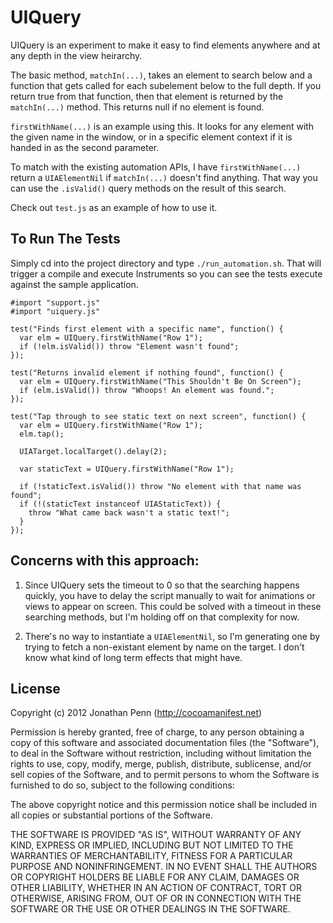 UIQuery
=======

UIQuery is an experiment to make it easy to find elements anywhere and at any
depth in the view heirarchy.

The basic method, `matchIn(...)`, takes an element to search below and a
function that gets called for each subelement below to the full depth. If you
return true from that function, then that element is returned by the
`matchIn(...)` method.  This returns null if no element is found.

`firstWithName(...)` is an example using this. It looks for any element with
the given name in the window, or in a specific element context if it is handed
in as the second parameter.

To match with the existing automation APIs, I have `firstWithName(...)` return
a `UIAElementNil` if `matchIn(...)` doesn't find anything. That way you can use
the `.isValid()` query methods on the result of this search.

Check out `test.js` as an example of how to use it.


## To Run The Tests

Simply cd into the project directory and type `./run_automation.sh`. That will
trigger a compile and execute Instruments so you can see the tests execute
against the sample application.

    #import "support.js"
    #import "uiquery.js"

    test("Finds first element with a specific name", function() {
      var elm = UIQuery.firstWithName("Row 1");
      if (!elm.isValid()) throw "Element wasn't found";
    });

    test("Returns invalid element if nothing found", function() {
      var elm = UIQuery.firstWithName("This Shouldn't Be On Screen");
      if (elm.isValid()) throw "Whoops! An element was found.";
    });

    test("Tap through to see static text on next screen", function() {
      var elm = UIQuery.firstWithName("Row 1");
      elm.tap();

      UIATarget.localTarget().delay(2);

      var staticText = UIQuery.firstWithName("Row 1");

      if (!staticText.isValid()) throw "No element with that name was found";
      if (!(staticText instanceof UIAStaticText)) {
        throw "What came back wasn't a static text!";
      }
    });


## Concerns with this approach:

1. Since UIQuery sets the timeout to 0 so that the searching happens quickly,
   you have to delay the script manually to wait for animations or views to
   appear on screen. This could be solved with a timeout in these searching
   methods, but I'm holding off on that complexity for now.

2. There's no way to instantiate a `UIAElementNil`, so I'm generating one by
   trying to fetch a non-existant element by name on the target. I don't know
   what kind of long term effects that might have.


## License

Copyright (c) 2012 Jonathan Penn (<http://cocoamanifest.net>)

Permission is hereby granted, free of charge, to any person obtaining a copy of
this software and associated documentation files (the "Software"), to deal in
the Software without restriction, including without limitation the rights to
use, copy, modify, merge, publish, distribute, sublicense, and/or sell copies
of the Software, and to permit persons to whom the Software is furnished to do
so, subject to the following conditions:

The above copyright notice and this permission notice shall be included in all
copies or substantial portions of the Software.

THE SOFTWARE IS PROVIDED "AS IS", WITHOUT WARRANTY OF ANY KIND, EXPRESS OR
IMPLIED, INCLUDING BUT NOT LIMITED TO THE WARRANTIES OF MERCHANTABILITY,
FITNESS FOR A PARTICULAR PURPOSE AND NONINFRINGEMENT. IN NO EVENT SHALL THE
AUTHORS OR COPYRIGHT HOLDERS BE LIABLE FOR ANY CLAIM, DAMAGES OR OTHER
LIABILITY, WHETHER IN AN ACTION OF CONTRACT, TORT OR OTHERWISE, ARISING FROM,
OUT OF OR IN CONNECTION WITH THE SOFTWARE OR THE USE OR OTHER DEALINGS IN THE
SOFTWARE.
